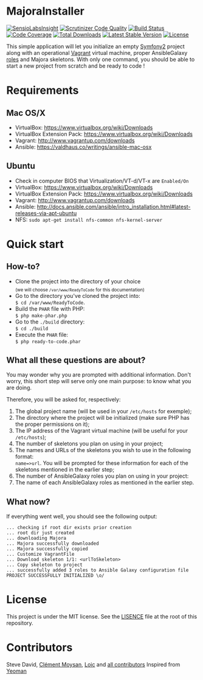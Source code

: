 # MajoraInstaller
[![SensioLabsInsight](https://insight.sensiolabs.com/projects/05ea6a83-c3b1-4851-a6d1-7d3d94a39bdf/mini.png)](https://insight.sensiolabs.com/projects/05ea6a83-c3b1-4851-a6d1-7d3d94a39bdf) [![Scrutinizer Code Quality](https://scrutinizer-ci.com/g/LinkValue/MajoraInstaller/badges/quality-score.png?b=master)](https://scrutinizer-ci.com/g/LinkValue/MajoraInstaller/?branch=master) [![Build Status](https://scrutinizer-ci.com/g/LinkValue/MajoraInstaller/badges/build.png?b=master)](https://scrutinizer-ci.com/g/LinkValue/MajoraInstaller/build-status/master) [![Code Coverage](https://scrutinizer-ci.com/g/LinkValue/MajoraInstaller/badges/coverage.png?b=master)](https://scrutinizer-ci.com/g/LinkValue/MajoraInstaller/?branch=master) [![Total Downloads](https://poser.pugx.org/majora/installer/downloads)](https://packagist.org/packages/majora/installer) [![Latest Stable Version](https://poser.pugx.org/majora/installer/v/stable)](https://packagist.org/packages/majora/installer) [![License](https://poser.pugx.org/majora/installer/license)](https://packagist.org/packages/majora/installer)

This simple application will let you initialize an empty [Symfony2](https://symfony.com/) project along with an operational [Vagrant](https://www.vagrantup.com/) virtual machine, proper AnsibleGalaxy [roles](https://galaxy.ansible.com/) and Majora skeletons.
With only one command, you should be able to start a new project from scratch and be ready to code !

# Requirements
## Mac OS/X
* VirtualBox: https://www.virtualbox.org/wiki/Downloads
* VirtualBox Extension Pack: https://www.virtualbox.org/wiki/Downloads
* Vagrant: http://www.vagrantup.com/downloads
* Ansible: https://valdhaus.co/writings/ansible-mac-osx

## Ubuntu
* Check in computer BIOS that Virtualization/VT-d/VT-x are `Enabled/On`
* VirtualBox: https://www.virtualbox.org/wiki/Downloads
* VirtualBox Extension Pack: https://www.virtualbox.org/wiki/Downloads
* Vagrant: http://www.vagrantup.com/downloads
* Ansible: http://docs.ansible.com/ansible/intro_installation.html#latest-releases-via-apt-ubuntu
* NFS: `sudo apt-get install nfs-common nfs-kernel-server`


# Quick start
## How-to?
* Clone the project into the directory of your choice <br/> <sub>(we will choose `/var/www/ReadyToCode` for this documentation)</sub>
* Go to the directory you've cloned the project into:<br/>`$ cd /var/www/ReadyToCode`.
* Build the `PHAR` file with PHP:<br/>`$ php make-phar.php`
* Go to the `./build` directory:<br/>`$ cd ./build`
* Execute the `PHAR` file:<br/>`$ php ready-to-code.phar`

## What all these questions are about?
You may wonder why you are prompted with additional information. Don't worry, this short step will serve only one main purpose: to know what you are doing.

Therefore, you will be asked for, respectively:

1. The global project name (will be used in your `/etc/hosts` for exemple);
2. The directory where the project will be initialized (make sure PHP has the proper permissions on it);
3. The IP address of the Vagrant virtual machine (will be useful for your `/etc/hosts`);
4. The number of skeletons you plan on using in your project;
4.  The names and URLs of the skeletons you wish to use in the following format:<br/>`name=>url`. You will be prompted for these information for each of the skeletons mentioned in the earlier step;
5. The number of AnsibleGalaxy roles you plan on using in your project:
6. The name of each AnsibleGalaxy roles as mentioned in the earlier step.

## What now?
If everything went well, you should see the following output:

    ... checking if root dir exists prior creation
    ... root dir just created
    ... downloading Majora
    ... Majora successfully downloaded
    ... Majora successfully copied
    ... Customize VagrantFile
    ... Download skeleton 1/1: <urlToSkeleton>
    ... Copy skeleton to project 
    ... successfully added 3 roles to Ansible Galaxy configuration file
    PROJECT SUCCESSFULLY INITIALIZED \o/

# License
This project is under the MIT license. See the [LISENCE](LISENCE) file at the root of this repository.

# Contributors
Steve David, [Clément Moysan](https://github.com/cmoysan), [Loic](https://github.com/loicdev) and [all contributors](https://github.com/LinkValue/MajoraInstaller/contributors)
Inspired from [Yeoman](http://yeoman.io/)
